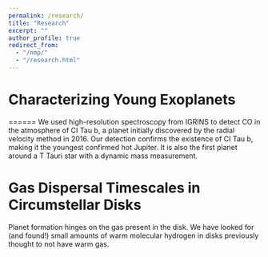 ```yaml
---
permalink: /research/
title: "Research"
excerpt: ""
author_profile: true
redirect_from: 
  - "/nmp/"
  - "/research.html"
---
```



# Characterizing Young Exoplanets
======
We used high-resolution spectroscopy from IGRINS to detect CO in the atmosphere of CI Tau b, a planet initially discovered by the radial velocity method in 2016.  Our detection confirms the existence of CI Tau b, making it the youngest confirmed hot Jupiter.  It is also the first planet around a T Tauri star with a dynamic mass measurement.

Gas Dispersal Timescales in Circumstellar Disks
======
Planet formation hinges on the gas present in the disk.  We have looked for (and found!) small amounts of warm molecular hydrogen in disks previously thought to not have warm gas.  
